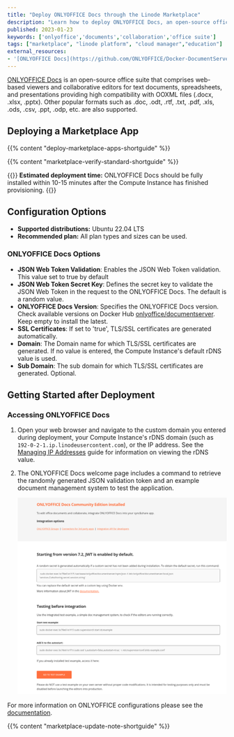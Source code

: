 ```yaml
---
title: "Deploy ONLYOFFICE Docs through the Linode Marketplace"
description: "Learn how to deploy ONLYOFFICE Docs, an open-source office suite with web-based viewers and collaborative editors for text documents, spreadsheets, and presentations on the Linode platform."
published: 2023-01-23
keywords: ['onlyoffice','documents','collaboration','office suite']
tags: ["marketplace", "linode platform", "cloud manager","education"]
external_resources:
- '[ONLYOFFICE Docs](https://github.com/ONLYOFFICE/Docker-DocumentServer)'
---
```


[ONLYOFFICE Docs](https://github.com/ONLYOFFICE/Docker-DocumentServer) is an open-source office suite that comprises web-based viewers and collaborative editors for text documents, spreadsheets, and presentations providing high compatibility with OOXML files (.docx, .xlsx, .pptx). Other popular formats such as .doc, .odt, .rtf, .txt, .pdf, .xls, .ods, .csv, .ppt, .odp, etc. are also supported.

## Deploying a Marketplace App

{{% content "deploy-marketplace-apps-shortguide" %}}

{{% content "marketplace-verify-standard-shortguide" %}}

{{<note>}}
**Estimated deployment time:** ONLYOFFICE Docs should be fully installed within 10-15 minutes after the Compute Instance has finished provisioning.
{{</note>}}

## Configuration Options

- **Supported distributions:** Ubuntu 22.04 LTS
- **Recommended plan:** All plan types and sizes can be used.

### ONLYOFFICE Docs Options

- **JSON Web Token Validation**: Enables the JSON Web Token validation. This value set to true by default
- **JSON Web Token Secret Key**: Defines the secret key to validate the JSON Web Token in the request to the ONLYOFFICE Docs. The default is a random value.
- **ONLYOFFICE Docs Version**: Specifies the ONLYOFFICE Docs version. Check available versions on Docker Hub [onlyoffice/documentserver](https://hub.docker.com/r/onlyoffice/documentserver/). Keep empty to install the latest.
- **SSL Certificates**: If set to 'true', TLS/SSL certificates are generated automatically.
- **Domain**: The Domain name for which TLS/SSL certificates are generated. If no value is entered, the Compute Instance's default rDNS value is used.
- **Sub Domain**: The sub domain for which TLS/SSL certificates are generated. Optional.

## Getting Started after Deployment

### Accessing ONLYOFFICE Docs

1.  Open your web browser and navigate to the custom domain you entered during deployment, your Compute Instance's rDNS domain (such as `192-0-2-1.ip.linodeusercontent.com`), or the IP address. See the [Managing IP Addresses](/docs/products/compute/compute-instances/guides/manage-ip-addresses/#configuring-rdns) guide for information on viewing the rDNS value.

1. The ONLYOFFICE Docs welcome page includes a command to retrieve the randomly generated JSON validation token and an example document management system to test the application.

    ![Screenshot of ONLYOFFICE Docs Welcome page](onlyoffice-welcome.png)

For more information on ONLYOFFICE configurations please see the [documentation](https://helpcenter.onlyoffice.com/userguides/docs-index.aspx).

{{% content "marketplace-update-note-shortguide" %}}